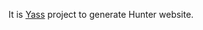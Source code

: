 It is [Yass](https://yet-another-static-site-generator.github.io/)
project to generate Hunter website.
